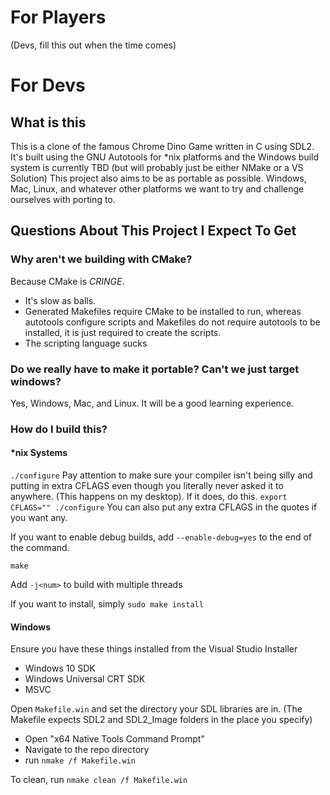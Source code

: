 # For Players
(Devs, fill this out when the time comes)

# For Devs
## What is this
This is a clone of the famous Chrome Dino Game written in C using SDL2.
It's built using the GNU Autotools for \*nix platforms and the Windows build system is currently TBD (but will probably just be either NMake or a VS Solution)
This project also aims to be as portable as possible.
Windows, Mac, Linux, and whatever other platforms we want to try and challenge ourselves with porting to.

## Questions About This Project I Expect To Get
### Why aren't we building with CMake?
Because CMake is *CRINGE*.

- It's slow as balls.
- Generated Makefiles require CMake to be installed to run, whereas autotools configure scripts and Makefiles do not require autotools to be installed, it is just required to create the scripts.
- The scripting language sucks
### Do we really have to make it portable? Can't we just target windows?
Yes, Windows, Mac, and Linux.
It will be a good learning experience.
### How do I build this?
#### \*nix Systems
`./configure`
Pay attention to make sure your compiler isn't being silly and putting in extra CFLAGS even though you literally never asked it to anywhere. (This happens on my desktop).
If it does, do this.
``export CFLAGS="" ./configure``
You can also put any extra CFLAGS in the quotes if you want any.

If you want to enable debug builds, add ``--enable-debug=yes`` to the end of the command.

``make``

Add ``-j<num>`` to build with multiple threads

If you want to install, simply ``sudo make install``
#### Windows
Ensure you have these things installed from the Visual Studio Installer
- Windows 10 SDK
- Windows Universal CRT SDK
- MSVC

Open ``Makefile.win`` and set the directory your SDL libraries are in. (The Makefile expects SDL2 and SDL2_Image folders in the place you specify)

- Open "x64 Native Tools Command Prompt"
- Navigate to the repo directory
- run ``nmake /f Makefile.win``

To clean, run ``nmake clean /f Makefile.win``

